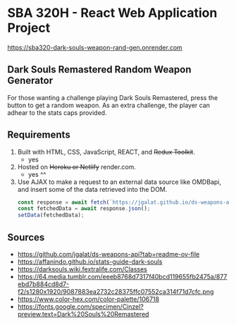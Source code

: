 # SBA 320H - React Web Application Project

https://sba320-dark-souls-weapon-rand-gen.onrender.com

## Dark Souls Remastered Random Weapon Generator

For those wanting a challenge playing Dark Souls Remastered, press the button to get a random weapon. As an extra challenge, the player can adhear to the stats caps provided.

## Requirements

1. Built with HTML, CSS, JavaScript, REACT, and ~~Redux Toolkit~~.
   - yes
2. Hosted on ~~Heroku or Netlify~~ render.com.
   - yes ^^
3. Use AJAX to make a request to an external data source like OMDBapi, and insert some of the data retrieved into the DOM.
   ```js
   const response = await fetch(`https://jgalat.github.io/ds-weapons-api/`);
   const fetchedData = await response.json();
   setData(fetchedData);
   ```

## Sources

- https://github.com/jgalat/ds-weapons-api?tab=readme-ov-file
- https://affanindo.github.io/stats-guide-dark-souls
- https://darksouls.wiki.fextralife.com/Classes
- https://64.media.tumblr.com/eeeb8768d7317f40bcd119655fb2475a/877ebd7b884cd8d7-f2/s1280x1920/9087883ea2732c28375ffc07552ca314f71d7cfc.png
- https://www.color-hex.com/color-palette/106718
- https://fonts.google.com/specimen/Cinzel?preview.text=Dark%20Souls%20Remastered
